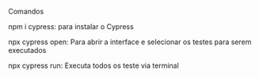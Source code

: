 Comandos

npm i cypress: para instalar o Cypress

npx cypress open: Para abrir a interface e selecionar os testes para serem executados

npx cypress run: Executa todos os teste via terminal